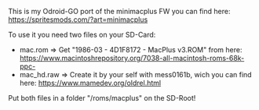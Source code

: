 This is my Odroid-GO port of the minimacplus FW you can find here:
https://spritesmods.com/?art=minimacplus

To use it you need two files on your SD-Card:

- mac.rom => Get "1986-03 - 4D1F8172 - MacPlus v3.ROM" from here: https://www.macintoshrepository.org/7038-all-macintosh-roms-68k-ppc-
- mac_hd.raw => Create it by your self with mess0161b, wich you can find here: https://www.mamedev.org/oldrel.html

Put both files in a folder "/roms/macplus" on the SD-Root!
